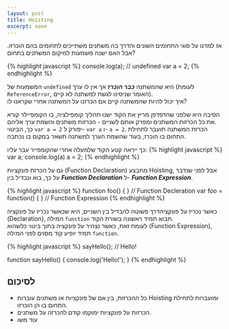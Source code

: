 ```yaml
---
layout: post
title: Hoisting
excerpt: soon
---
```


אז למדנו על סוגי התחומים השונים והדרך בה משתנים משתייכים לתחומים בהם הוכרזו. אבל האם ישנה משמעות למיקום המשתנים בתחום?

{% highlight javascript %}
console.log(a); // undefined
var a = 2;
{% endhighlight %}

המשמעות של `undefined` היא שהמשתנה **_כבר הוכרז_** אך אין לו ערך (לעומת `ReferenceError`, האומר שניסינו לגשת למשתנה לא קיים).  
איך יכול להיות שהמשתנה קיים אם הכרזנו על המשתנה אחרי שקראנו לו?

הסיבה היא שלפני שהדפדפן מריץ את הקוד ישנו תהליך קומפילציה, בו הקומפיילר קורא את כל הכרזות המשתנים ומפרק אותם לשניים - הכרזות משתנים והשמת ערך אליהם.  
כך, הביטוי `var a = 2` יפורק ל- `var a` ו- `a = 2`. הכרזת המשתנה תועבר לתחילת התחום בו הוכרז, בעוד שהשמת הערך למשתנה תשאר במקום בו נכתבה.


כך ייראה קטע הקוד שלמעלה אחרי שהקומפייר עבר עליו:
{% highlight javascript %}
var a;
console.log(a)
a = 2;
{% endhighlight %}


גם על הכרזת פונקציות (Function Declaration) מתבצע Hoisting, אבל לפני שנדבר על כך, בוא ונבדיל בין **_Function Declaration_** ל- **_Function Expression_**.

{% highlight javascript %}
function foo()  { } // Function Decleration
var foo = function() { } // Function Expression
{% endhighlight %}

כאשר נכריז על פונקציהדרך פשוטה להבדיל בין השניים, היא שכאשר נכריז על פונקציה (Declaration), המילה `function` תבוא תמיד ראשונה בשורת הקוד.  
לעומת זאת, כאשר נצהיר על פונקציה בתוך ביטוי כלשהוא (Function Expression), תמיד יופיע קוד מסוים לפני המילה `function`.

{% highlight javascript %}
sayHello(); // Hello!

function sayHello() {
  console.log('Hello!');
}
{% endhighlight %}

## לסיכום
*  כל ההכרזות, בין אם של פונקציות או משתנים עוברות Hoisting ומועברות לתחילת התחום בו הן הוכרזו.  
* הכרזות על פונקציות ימוקמו קודם להכרזה על משתנים.
* עוד משו

